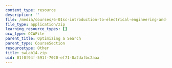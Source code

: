 ```yaml
---
content_type: resource
description: ''
file: /media/courses/6-01sc-introduction-to-electrical-engineering-and-computer-science-i-spring-2011/01f0f94f591f7020ef718a2dafbc2aaa_swLab14.zip
file_type: application/zip
learning_resource_types: []
ocw_type: OCWFile
parent_title: Optimizing a Search
parent_type: CourseSection
resourcetype: Other
title: swLab14.zip
uid: 01f0f94f-591f-7020-ef71-8a2dafbc2aaa
---
```

